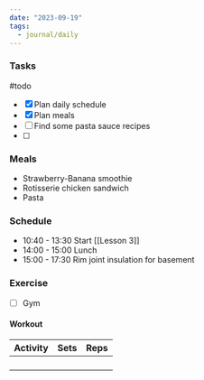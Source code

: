 ```yaml
---
date: "2023-09-19"
tags:
  - journal/daily
---
```

### Tasks
#todo 
- [x] Plan daily schedule
- [x] Plan meals
- [ ] Find some pasta sauce recipes
- [ ] 

### Meals
- Strawberry-Banana smoothie  
- Rotisserie chicken sandwich
- Pasta 

### Schedule

- 10:40 - 13:30 Start [[Lesson 3]]
- 14:00 - 15:00 Lunch
- 15:00 - 17:30 Rim joint insulation for basement

### Exercise
- [ ] Gym 
#### Workout
| Activity | Sets | Reps |
| ---- | ---- | -------- |
|      |      |          |
|      |      |          |
|      |      |          |
|      |      |          |


